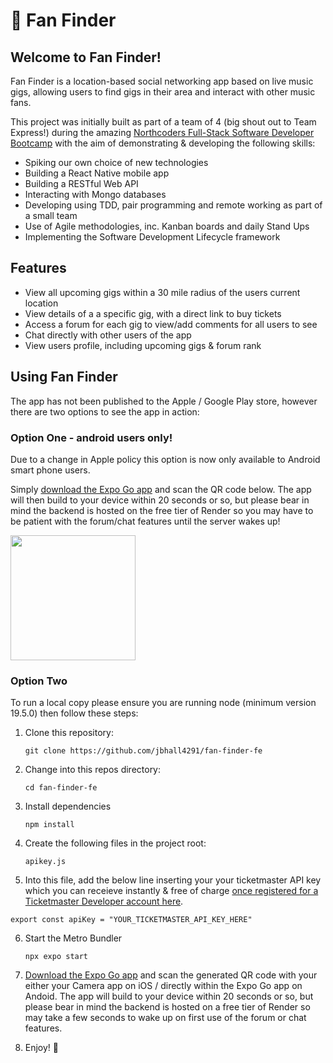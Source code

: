 # :guitar: Fan Finder

## Welcome to Fan Finder!

Fan Finder is a location-based social networking app based on live music gigs, allowing users to find gigs in their area and interact with other music fans.

This project was initially built as part of a team of 4 (big shout out to Team Express!) during the amazing [Northcoders Full-Stack Software Developer Bootcamp](https://northcoders.com/) with the aim of demonstrating & developing the following skills:

* Spiking our own choice of new technologies
* Building a React Native mobile app
* Building a RESTful Web API
* Interacting with Mongo databases
* Developing using TDD, pair programming and remote working as part of a small team
* Use of Agile methodologies, inc. Kanban boards and daily Stand Ups
* Implementing the Software Development Lifecycle framework

## Features

* View all upcoming gigs within a 30 mile radius of the users current location
* View details of a a specific gig, with a direct link to buy tickets
* Access a forum for each gig to view/add comments for all users to see
* Chat directly with other users of the app
* View users profile, including upcoming gigs & forum rank

## Using Fan Finder

The app has not been published to the Apple / Google Play store, however there are two options to see the app in action:

### Option One - android users only!

Due to a change in Apple policy this option is now only available to Android smart phone users.

Simply [download the Expo Go app](https://expo.dev/expo-go) and scan the QR code below. The app will then build to your device within 20 seconds or so, but please bear in mind the backend is hosted on the free tier of Render so you may have to be patient with the forum/chat features until the server wakes up!

<img src="https://qr.expo.dev/expo-go?owner=jbhall4291&slug=fan-finder&releaseChannel=default&host=exp.host" width="200" />

### Option Two

To run a local copy please ensure you are running node (minimum version 19.5.0) then follow these steps:

1. Clone this repository:
   ```
   git clone https://github.com/jbhall4291/fan-finder-fe
   ```

2. Change into this repos directory:
   ```
   cd fan-finder-fe
   ```

3. Install dependencies
   ```
   npm install
   ```

4. Create the following files in the project root:
   ```
   apikey.js
   ```

5.   Into this file, add the below line inserting your your ticketmaster API key which you can receieve instantly & free of charge [once registered for a Ticketmaster Developer account here](https://developer-acct.ticketmaster.com/user/register).
   ```
   export const apiKey = "YOUR_TICKETMASTER_API_KEY_HERE"
   ```

6. Start the Metro Bundler
   ```
   npx expo start
   ```
   
7. [Download the Expo Go app](https://expo.dev/expo-go) and scan the generated QR code with your either your Camera app on iOS / directly within the Expo Go app on Andoid. The app will build to your device within 20 seconds or so, but please bear in mind the backend is hosted on a free tier of Render so may take a few seconds to wake up on first use of the forum or chat features.

8. Enjoy! 🎉












